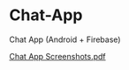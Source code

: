 # Chat-App
Chat App (Android + Firebase)

[Chat App Screenshots.pdf](https://github.com/Smit-71/Chat-App/files/10536783/Chat.App.Screenshots.pdf)
